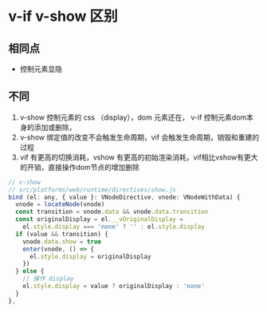 # v-if v-show 区别

## 相同点  

- 控制元素显隐

## 不同

1. v-show 控制元素的 css （display），dom 元素还在， v-if 控制元素dom本身的添加或删除，
2. v-show 绑定值的改变不会触发生命周期，vif 会触发生命周期，销毁和重建的过程
3. vif 有更高的切换消耗，vshow 有更高的初始渲染消耗，vif相比vshow有更大的开销，直接操作dom节点的增加删除

```js
// v-show 
// src/platforms/web/runtime/directives/show.js
bind (el: any, { value }: VNodeDirective, vnode: VNodeWithData) {
  vnode = locateNode(vnode)
  const transition = vnode.data && vnode.data.transition
  const originalDisplay = el.__vOriginalDisplay =
    el.style.display === 'none' ? '' : el.style.display
  if (value && transition) {
    vnode.data.show = true
    enter(vnode, () => {
      el.style.display = originalDisplay
    })
  } else {
    // 操作 display
    el.style.display = value ? originalDisplay : 'none'
  }
},
```